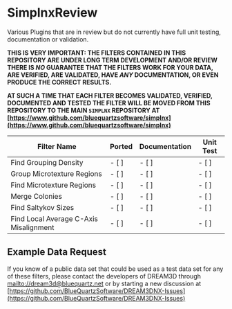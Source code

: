 # SimplnxReview

Various Plugins that are in review but do not currently have full unit testing, documentation or validation.

**THIS IS VERY IMPORTANT: THE FILTERS CONTAINED IN THIS REPOSITORY ARE UNDER LONG TERM DEVELOPMENT AND/OR REVIEW
THERE IS *NO* GUARANTEE THAT THE FILTERS WORK FOR YOUR DATA, ARE VERIFIED, ARE VALIDATED, HAVE *ANY* DOCUMENTATION,
OR EVEN PRODUCE THE CORRECT RESULTS.**

**AT SUCH A TIME THAT EACH FILTER BECOMES VALIDATED, VERIFIED, DOCUMENTED AND TESTED THE FILTER WILL BE MOVED FROM THIS
REPOSITORY TO THE MAIN `SIMPLNX` REPOSITORY AT [https://www.github.com/bluequartzsoftware/simplnx](https://www.github.com/bluequartzsoftware/simplnx)**

| Filter Name | Ported | Documentation | Unit Test |
|-------------|--------|---------------|-----------|
| Find Grouping Density | - [ ] | - [ ] | - [ ] |
| Group Microtexture Regions | - [ ] | - [ ] | - [ ] |
| Find Microtexture Regions | - [ ] | - [ ] | - [ ] |
| Merge Colonies | - [ ] | - [ ] | - [ ] |
| Find Saltykov Sizes | - [ ] | - [ ] | - [ ] |
| Find Local Average C-Axis Misalignment | - [ ] | - [ ] | - [ ] |

## Example Data Request

If you know of a public data set that could be used as a test data set for any of these filters, please contact the developers of DREAM3D through [mailto://dream3d@bluequartz.net](mailto://dream3d@bluequartz.net) or by starting a new discussion at [https://github.com/BlueQuartzSoftware/DREAM3DNX-Issues](https://github.com/BlueQuartzSoftware/DREAM3DNX-Issues)
